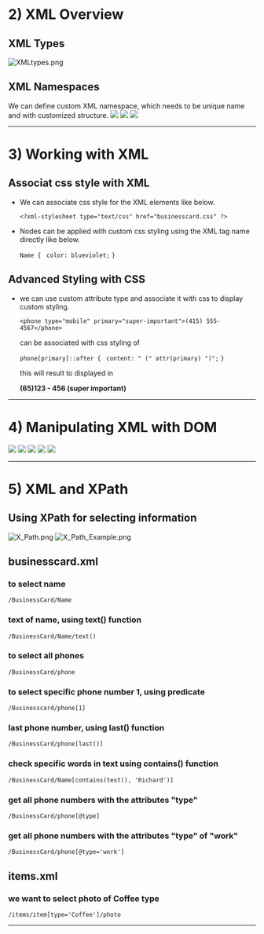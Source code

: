 # 2) XML Overview

## XML Types

![XMLtypes.png](img/XMLtypes.png)

## XML Namespaces

We can define custom XML namespace, which needs to be unique name and with customized structure.
![](img/XML_namespace1.png)
![](img/XML_namespace2.png)
![](img/XML_namespace3.png)

---

# 3) Working with XML

## Associat css style with XML

- We can associate css style for the XML elements like below.

  `<?xml-stylesheet type="text/css" href="businesscard.css" ?>`

- Nodes can be applied with custom css styling using the XML tag name directly like below.

  `Name {`
  ` color: blueviolet;`
  `}`

## Advanced Styling with CSS

- we can use custom attribute type and associate it with css to display custom styling.

  `<phone type="mobile" primary="super-important">(415) 555-4567</phone>`

  can be associated with css styling of

  `phone[primary]::after {`
  ` content: " (" attr(primary) ")";`
  `}`

  this will result to displayed in

  **(65)123 - 456 (super important)**

---

# 4) Manipulating XML with DOM

![](img/DOM1.png)
![](img/DOM2.png)
![](img/DOM3.png)
![](img/DOM4.png)
![](img/DOM5.png)

---

# 5) XML and XPath

## Using XPath for selecting information

![X_Path.png](img/X_Path.png)
![X_Path_Example.png](img/X_Path_Example.png)

## businesscard.xml

### to select name

`/BusinessCard/Name`

### text of name, using text() function

`/BusinessCard/Name/text()`

### to select all phones

`/BusinessCard/phone`

### to select specific phone number 1, using predicate

`/Businesscard/phone[1]`

### last phone number, using last() function

`/BusinessCard/phone[last()]`

### check specific words in text using contains() function

`/BusinessCard/Name[contains(text(), 'Richard')]`

### get all phone numbers with the attributes "type"

`/BusinessCard/phone[@type]`

### get all phone numbers with the attributes "type" of "work"

`/BusinessCard/phone[@type='work']`

## items.xml

### we want to select photo of Coffee type

`/items/item[type='Coffee']/photo`

---
